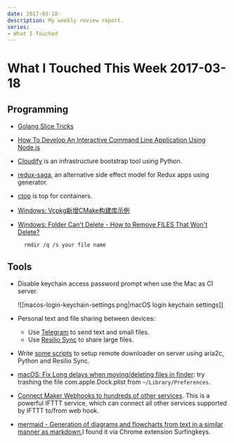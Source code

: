 ```yaml
---
date: 2017-03-18
description: My weekly review report.
series:
- What I Touched
---
```


# What I Touched This Week 2017-03-18


## Programming

- [Golang Slice Tricks][1]
- [How To Develop An Interactive Command Line Application Using Node.js][7]
- [Cloudify][13] is an infrastructure bootstrap tool using Python.
- [redux-saga][14], an alternative side effect model for Redux apps using generator.
- [ctop][8] is top for containers.
- [Windows: Vcpkg新增CMake构建库示例][9]
- [Windows: Folder Can't Delete - How to Remove FILES That Won't Delete?][10]

        rmdir /q /s your file name

<!--more-->

## Tools

- Disable keychain access password prompt when use the Mac as CI server.

    ![[macos-login-keychain-settings.png|macOS login keychain settings]]

- Personal text and file sharing between devices:
    - Use [Telegram][2] to send text and small files.
    - Use [Resilio Sync][3] to share large files.
- Write [some scripts][4] to setup remote downloader on server using aria2c, Python and Resilio Sync.
- [macOS: Fix Long delays when moving/deleting files in finder][11]: try  trashing the file com.apple.Dock.plist from `~/Library/Preferences`.
- [Connect Maker Webhooks to hundreds of other services][5]. This is a powerful IFTTT service, which can connect all other services supported by IFTTT to/from web hook.
- [mermaid - Generation of diagrams and flowcharts from text in a similar manner as markdown.][12]I found it via Chrome extension Surfingkeys.

[1]: https://github.com/golang/go/wiki/SliceTricks
[2]: https://telegram.org/
[3]: https://www.resilio.com/
[4]: https://github.com/doitian/aria2-daemon
[5]: https://ifttt.com/maker_webhooks
[6]: https://medium.com/sketch-app-sources/sketch-43-is-coming-to-town-with-a-new-game-an-open-file-format-ae62e7e7c223#.9c6cttqy8
[7]: https://www.smashingmagazine.com/2017/03/interactive-command-line-application-node-js/
[8]: https://bcicen.github.io/ctop/
[9]: http://www.jianshu.com/p/21dba966264d
[10]: https://www.youtube.com/watch?v=1l81A3MyyZ4
[11]: https://discussions.apple.com/thread/1443463?start=0&tstart=0
[12]: https://mermaid-js.github.io/mermaid/
[13]: http://getcloudify.org/
[14]: https://github.com/redux-saga/redux-saga
